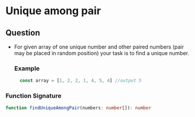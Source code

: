 # Unique among pair

## Question
- For given array of one unique number and other paired numbers (pair may be placed in random position) your task is to find a unique number.

  ### Example
  ```typescript
    const array = [1, 2, 2, 1, 4, 5, 4] //output 5
  ```

### Function Signature

```typescript
function findUniqueAmongPair(numbers: number[]): number
